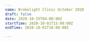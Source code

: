 ```yaml
---
name: Brakelight Clinic October 2020
draft: false
date: 2020-10-25T04:00:00Z
startTime: 2020-10-01T15:00:00Z
endTime: 2020-10-01T18:00:00Z

---
```

